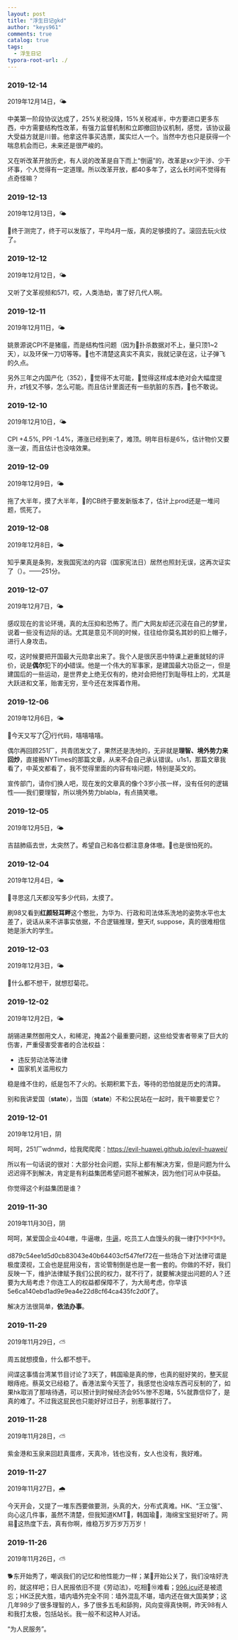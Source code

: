 ```yaml
---
layout: post
title: "浮生日记gkd"
author: "keys961"
comments: true
catalog: true
tags:
  - 浮生日记
typora-root-url: ./
---
```


### 2019-12-14

2019年12月14日，🌤

中美第一阶段协议达成了，25%关税没降，15%关税减半，中方要进口更多东西，中方需要结构性改革，有强力监督机制和立即撤回协议机制，感觉，该协议最大受益方就是川普。他拿这件事买选票，属实烂人一个。当然中方也只是获得一个喘息机会而已，未来还是很严峻的。

又在听改革开放历史，有人说的改革是自下而上“倒逼”的，改革是xx少干涉、少干坏事，个人觉得有一定道理。所以改革开放，都40多年了，这么长时间不觉得有点奇怪嘛？

### 2019-12-13

2019年12月13日，🌤

👴终于测完了，终于可以发版了，平均4月一版，真的足够摸的了。滚回去玩火纹了。

### 2019-12-12

2019年12月12日，🌤

又听了文革视频和571，哎，人类浩劫，害了好几代人啊。

### 2019-12-11

2019年12月11日，🌤

姚景源说CPI不是猪瘟，而是结构性问题（因为🐖扑杀数据对不上，量只顶1~2天），以及环保一刀切等等。👴也不清楚这真实不真实，我就记录在这，让子弹飞的久点。

另外三年之内国产化（352），👴觉得不太可能，👴觉得这样成本绝对会大幅度提升，zf钱又不够，怎么可能。而且估计里面还有一些肮脏的东西，👴也不敢说。

### 2019-12-10

2019年12月10日，🌤

CPI +4.5%, PPI -1.4%，滞涨已经到来了，难顶。明年目标是6%，估计物价又要涨一波，而且估计也没啥效果。

### 2019-12-09

2019年12月9日，🌤

拖了大半年，摸了大半年，👴的CB终于要发新版本了，估计上prod还是一堆问题，慌死了。

### 2019-12-08

2019年12月8日，🌤

知乎果真是条狗，发我国宪法的内容（国家宪法日）居然也照封无误，这再次证实了（）。——251分。

### 2019-12-07

2019年12月7日，🌤

感叹现在的言论环境，真的太压抑和恐怖了。而广大网友却还沉浸在自己的梦里，说着一些没有边际的话。尤其是意见不同的时候，往往给你莫名其妙的扣上帽子，进行人身攻击。

哎，这时候要把开国最大元勋拿出来了。我个人是很厌恶中特课上避重就轻的评价，说是**偶尔**犯下的**小**错误。他是一个伟大的军事家，是建国最大功臣之一，但是建国后的一些运动，是世界史上绝无仅有的，绝对会把他打到耻辱柱上的，尤其是大跃进和文革，贻害无穷，至今还在发挥着作用。

### 2019-12-06

2019年12月6日，🌤

👴今天又写了②行代码，嘻嘻嘻嘻。

偶尔再回顾251厂，共青团发文了，果然还是洗地的，无非就是**理智、境外势力来回炒**，直接搬NYTimes的那篇文章，从来不会自己承认错误。u1s1，那篇文章我看了，中英文都看了，我不觉得里面的内容有啥问题，特别是英文的。

宣传部门，请你们换人吧，现在发的文章真的像个3岁小孩一样，没有任何的逻辑性——我们要理智，所以境外势力blabla，有点搞笑嗷。

### 2019-12-05

2019年12月5日，🌤

吉喆肺癌去世，太突然了。希望自己和各位都注意身体嗷。👴也是很怕死的。

### 2019-12-04

2019年12月4日，🌤

👴寻思这几天都没写多少代码，太摸了。

刷98又看到**红颜轻耳畔**这个憨批，为华为、行政和司法体系洗地的姿势水平也太差了，说话从来不讲事实依据，不合逻辑推理，整天if, suppose，真的很难相信她是浙大的学生。

### 2019-12-03

2019年12月3日，🌤

👴什么都不想干，就想怼菊花。

### 2019-12-02

2019年12月2日，🌤

胡锡进果然御用文人，和稀泥，掩盖2个最重要问题，这些给受害者带来了巨大的伤害，严重侵害受害者的合法权益：

- 违反劳动法等法律
- 国家机关滥用权力

稳是维不住的，纸是包不了火的。长期积累下去，等待的恐怕就是历史的清算。

别和我讲爱国（**state**），当国（**state**）不和公民站在一起时，我干嘛要爱它？

### 2019-12-01

2019年12月1日，阴

呵呵，251厂wdnmd，给我爬爬爬：https://evil-huawei.github.io/evil-huawei/

所以有一句话说的很对：大部分社会问题，实际上都有解决方案，但是问题为什么迟迟得不到解决，肯定是有利益集团希望问题不被解决，因为他们可从中获益。

你觉得这个利益集团是谁？

### 2019-11-30

2019年11月30日，阴

呵呵，某爱国企业404嗷，牛逼嗷，[牛逼](https://twitter.com/bjzyhzzdgzyhzzd/status/1199945672356581377)，吃员工人血馒头的我一律打👎👎👎👎。

d879c54ee1d5d0cb83043e40b64403cf547fef72在一些场合下对法律可谓是极度漠视，工会也是屁用没有，言论管制倒是也是一套一套的。你做的不好，我们反映一下，维护法律赋予我们公民的权力，就不行了，就要解决提出问题的人？还要为大局考虑？你连工人的权益都保障不了，为大局考虑，你早该5e6ca140ebd1ad9e9ea4e22d8cf64ca435fc2d0f了。

解决方法很简单，**依法办事**。

### 2019-11-29

2019年11月29日，⛅

周五就想摸鱼，什么都不想干。

间谍这事情台湾某节目讨论了3天了，韩国瑜是真的惨，也真的挺好笑的，整天屁眼痔疮。蔡英文已经稳了。香港法案今天签了，我感觉也没啥东西可反制的了，如果hk取消了那啥待遇，可以预计到时候经济会95%惨不忍睹，5%就靠信仰了，是真的难了。不过我这屁民也只能好好过日子，别惹事就行了。

### 2019-11-28

2019年11月28日，⛅

紫金港和玉泉来回赶真蛋疼，天真冷，钱也没有，女人也没有，我好难。

### 2019-11-27

2019年11月27日，🌧

今天开会，又提了一堆东西要做要测，头真的大，分布式真难。HK、“王立强”、向心这几件事，虽然不清楚，但我知道KMT💊，韩国瑜💊，海绵宝宝挺好听了。网易🐖这热度下去，真有你啊，维稳万岁万岁万万岁！

### 2019-11-26

2019年11月26日，⛅

🐕东开始秀了，嘲讽我们的记忆和他性能力一样；某🐖开始公关了，我们没啥好洗的，就这样吧；日人民报依旧不提《劳动法》，吃相🐀⑩难看；[996.icu](https://996.icu)还是被遗忘；HK泛民大胜，墙内墙外完全不同：墙外混乱不堪，墙内还在做大国美梦；这几年98少了很多理智的人，多了很多五毛和舔狗，风向变得真快啊，昨天98有人和我打太极，包括站长。我一般不和这种人对话。

“为人民服务”。

